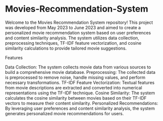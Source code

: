 # Movies-Recommendation-System
Welcome to the Movies Recommendation System repository! This project was developed from May 2023 to June 2023 and aimed to create a personalized movie recommendation system based on user preferences and content similarity analysis. The system utilizes data collection, preprocessing techniques, TF-IDF feature vectorization, and cosine similarity calculations to provide tailored movie suggestions.

Features

Data Collection: The system collects movie data from various sources to build a comprehensive movie database.
Preprocessing: The collected data is preprocessed to remove noise, handle missing values, and perform necessary transformations.
TF-IDF Feature Vectorization: Textual features from movie descriptions are extracted and converted into numerical representations using the TF-IDF technique.
Cosine Similarity: The system calculates the cosine similarity between movies based on their TF-IDF vectors to measure their content similarity.
Personalized Recommendations: By leveraging user preferences and content similarity analysis, the system generates personalized movie recommendations for users.
